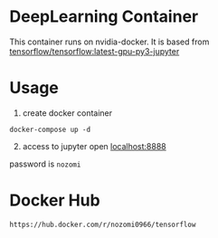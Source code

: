 # DeepLearning Container

This container runs on nvidia-docker.
It is based from [tensorflow/tensorflow:latest-gpu-py3-jupyter](https://hub.docker.com/r/tensorflow/tensorflow/)

# Usage

1. create docker container
```
docker-compose up -d
```

2. access to jupyter
open [localhost:8888](http://localhost:8888)

password is `nozomi`

# Docker Hub
```
https://hub.docker.com/r/nozomi0966/tensorflow
```
